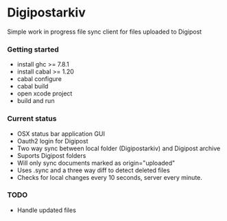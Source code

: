 # Digipostarkiv

Simple work in progress file sync client for files uploaded to Digipost

### Getting started

* install ghc >= 7.8.1
* install cabal >= 1.20
* cabal configure
* cabal build
* open xcode project
* build and run

### Current status

* OSX status bar application GUI
* Oauth2 login for Digipost
* Two way sync between local folder (Digipostarkiv) and Digipost archive
* Suports Digipost folders
* Will only sync documents marked as origin="uploaded"
* Uses .sync and a three way diff to detect deleted files
* Checks for local changes every 10 seconds, server every minute.

### TODO
* Handle updated files
